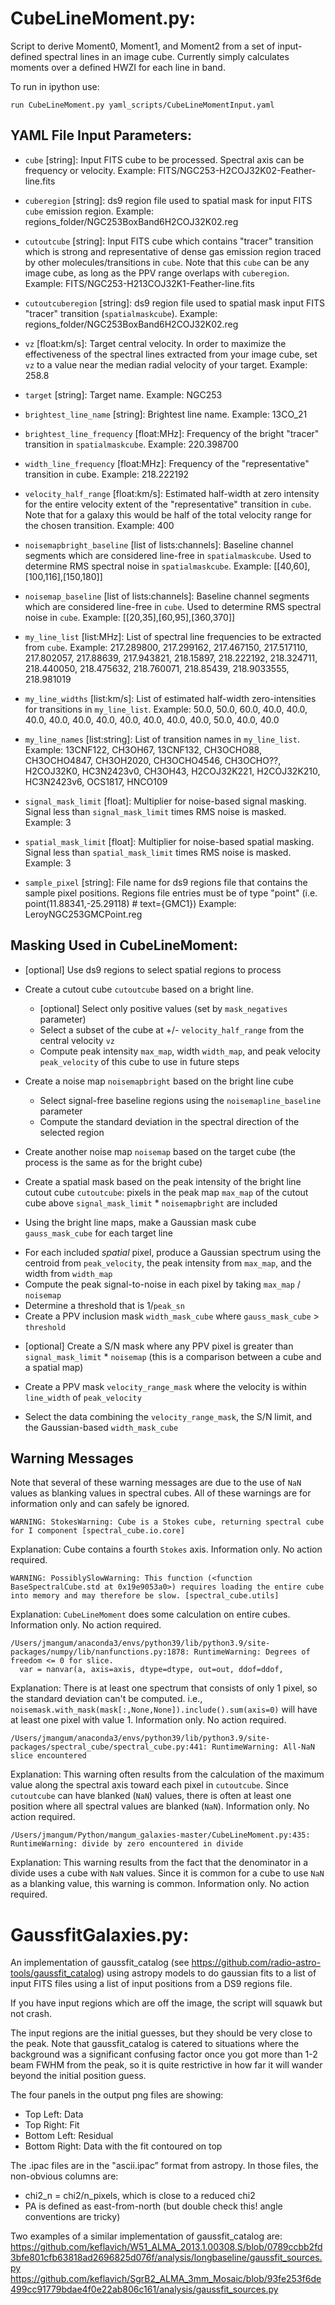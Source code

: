 # CubeLineMoment.py:

Script to derive Moment0, Moment1, and Moment2 from a set of
input-defined spectral lines in an image cube.  Currently simply
calculates moments over a defined HWZI for each line in band. 

To run in ipython use:

```
run CubeLineMoment.py yaml_scripts/CubeLineMomentInput.yaml
```


## YAML File Input Parameters:

 - `cube` [string]: Input FITS cube to be processed.  Spectral axis can be
   frequency or velocity.
   Example: FITS/NGC253-H2COJ32K02-Feather-line.fits

 - `cuberegion` [string]: ds9 region file used to spatial mask for input FITS
   `cube` emission region.
   Example: regions_folder/NGC253BoxBand6H2COJ32K02.reg

 - `cutoutcube` [string]: Input FITS cube which contains "tracer"
   transition which is strong and representative of dense gas emission
   region traced by other molecules/transitions in `cube`.  Note that this
   `cube` can be any image cube, as long as the PPV range overlaps with `cuberegion`.
   Example: FITS/NGC253-H213COJ32K1-Feather-line.fits

 - `cutoutcuberegion` [string]: ds9 region file used to spatial
   mask input FITS "tracer" transition (`spatialmaskcube`).
   Example: regions_folder/NGC253BoxBand6H2COJ32K02.reg

 - `vz` [float:km/s]: Target central velocity.  In order to maximize the
   effectiveness of the spectral lines extracted from your image cube,
   set `vz` to a value near the median radial velocity of your target.
   Example: 258.8

 - `target` [string]: Target name.
   Example: NGC253

 - `brightest_line_name` [string]: Brightest line name.
   Example: 13CO_21

 - `brightest_line_frequency` [float:MHz]: Frequency of the bright
   "tracer" transition in `spatialmaskcube`.
   Example: 220.398700

 - `width_line_frequency` [float:MHz]: Frequency of the "representative"
   transition in cube.
   Example: 218.222192

 - `velocity_half_range` [float:km/s]: Estimated half-width at zero
   intensity for the entire velocity extent of the "representative"
   transition in `cube`.  Note that for a galaxy this would be half of
   the total velocity range for the chosen transition.
   Example: 400

 - `noisemapbright_baseline` [list of lists:channels]: Baseline channel segments
   which are considered line-free in `spatialmaskcube`.  Used to
   determine RMS spectral noise in `spatialmaskcube`.
   Example: [[40,60],[100,116],[150,180]]
   
 - `noisemap_baseline` [list of lists:channels]: Baseline channel segments
   which are considered line-free in `cube`.  Used to determine RMS
   spectral noise in `cube`.
   Example: [[20,35],[60,95],[360,370]]

 - `my_line_list` [list:MHz]: List of spectral line frequencies to be
   extracted from `cube`.
   Example: 217.289800, 217.299162, 217.467150, 217.517110, 217.802057, 217.88639, 217.943821, 218.15897, 218.222192, 218.324711, 218.440050, 218.475632, 218.760071, 218.85439, 218.9033555, 218.981019

 - `my_line_widths` [list:km/s]: List of estimated half-width
   zero-intensities for transitions in `my_line_list`.
   Example: 50.0, 50.0, 60.0, 40.0, 40.0, 40.0, 40.0, 40.0, 40.0, 40.0, 40.0, 40.0, 40.0, 50.0, 40.0, 40.0

 - `my_line_names` [list:string]: List of transition names in `my_line_list`.
   Example: 13CNF122, CH3OH67, 13CNF132, CH3OCHO88, CH3OCHO4847, CH3OH2020, CH3OCHO4546, CH3OCHO??, H2COJ32K0, HC3N2423v0, CH3OH43, H2COJ32K221, H2COJ32K210, HC3N2423v6, OCS1817, HNCO109

 - `signal_mask_limit` [float]: Multiplier for noise-based signal
   masking.  Signal less than `signal_mask_limit` times RMS noise is
   masked. 
   Example: 3

 - `spatial_mask_limit` [float]: Multiplier for noise-based spatial
   masking.  Signal less than `spatial_mask_limit` times RMS noise is
   masked. 
   Example: 3

 - `sample_pixel` [string]: File name for ds9 regions file that contains
   the sample pixel positions.  Regions file entries must be of type "point"
   (i.e. point(11.88341,-25.29118) # text={GMC1})
   Example: LeroyNGC253GMCPoint.reg


## Masking Used in CubeLineMoment:

* [optional] Use ds9 regions to select spatial regions to process

* Create a cutout cube `cutoutcube` based on a bright line.
  - [optional] Select only positive values (set by `mask_negatives` parameter)
  - Select a subset of the cube at +/- `velocity_half_range` from 
    the central velocity `vz`
  - Compute peak intensity `max_map`, width `width_map`, and peak velocity
    `peak_velocity` of this cube to use in future steps

* Create a noise map `noisemapbright` based on the bright line cube
  - Select signal-free baseline regions using the `noisemapline_baseline` parameter
  - Compute the standard deviation in the spectral direction of the selected region

* Create another noise map `noisemap` based on the target cube (the process is
  the same as for the bright cube)

* Create a spatial mask based on the peak intensity of the bright line cutout cube `cutoutcube`:
  pixels in the peak map `max_map` of the cutout cube above `signal_mask_limit` *
  `noisemapbright` are included

* Using the bright line maps, make a Gaussian mask cube `gauss_mask_cube` for each target line
 - For each included _spatial_ pixel, produce a Gaussian spectrum using the centroid
 from `peak_velocity`, the peak intensity from `max_map`, and the width from `width_map`
 - Compute the peak signal-to-noise in each pixel by taking `max_map` / `noisemap`
 - Determine a threshold that is 1/`peak_sn`
 - Create a PPV inclusion mask `width_mask_cube` where `gauss_mask_cube` > `threshold`

* [optional] Create a S/N mask where any PPV pixel is greater than
  `signal_mask_limit` * `noisemap` (this is a comparison between a cube and a
  spatial map)

* Create a PPV mask `velocity_range_mask` where the velocity is within
  `line_width` of `peak_velocity`

* Select the data combining the `velocity_range_mask`, the S/N limit, and the
  Gaussian-based `width_mask_cube`


## Warning Messages

Note that several of these warning messages are due to the use of `NaN` values as blanking values in spectral cubes.  All of these warnings are for information only and can safely be ignored.


```
WARNING: StokesWarning: Cube is a Stokes cube, returning spectral cube for I component [spectral_cube.io.core]
```
Explanation: Cube contains a fourth `Stokes` axis.  Information only.  No action required.


```
WARNING: PossiblySlowWarning: This function (<function BaseSpectralCube.std at 0x19e9053a0>) requires loading the entire cube into memory and may therefore be slow. [spectral_cube.utils]
```
Explanation: `CubeLineMoment` does some calculation on entire cubes.  Information only.  No action required.


```
/Users/jmangum/anaconda3/envs/python39/lib/python3.9/site-packages/numpy/lib/nanfunctions.py:1878: RuntimeWarning: Degrees of freedom <= 0 for slice.
  var = nanvar(a, axis=axis, dtype=dtype, out=out, ddof=ddof,
```
Explanation: There is at least one spectrum that consists of only 1 pixel, so the standard deviation can't be computed. i.e., `noisemask.with_mask(mask[:,None,None]).include().sum(axis=0)` will have at least one pixel with value 1.  Information only.  No action required.


```
/Users/jmangum/anaconda3/envs/python39/lib/python3.9/site-packages/spectral_cube/spectral_cube.py:441: RuntimeWarning: All-NaN slice encountered
```
Explanation: This warning often results from the calculation of the maximum value along the spectral axis toward each pixel in `cutoutcube`.  Since
`cutoutcube` can have blanked (`NaN`) values, there is often at least one position where all spectral values are blanked (`NaN`).  Information only.  No action required.


```
/Users/jmangum/Python/mangum_galaxies-master/CubeLineMoment.py:435: RuntimeWarning: divide by zero encountered in divide
```
Explanation: This warning results from the fact that the denominator in a divide uses a cube with `NaN` values.  Since it is common for a cube to use `NaN` as a blanking value, this warning is common.  Information only.  No action required.



# GaussfitGalaxies.py:

An implementation of gaussfit_catalog (see
https://github.com/radio-astro-tools/gaussfit_catalog) using astropy models to
do gaussian fits to a list of input FITS files using a list of input positions
from a DS9 regions file. 

If you have input regions which are off the image, the script will squawk but not crash.

The input regions are the initial guesses, but they should be very close to the
peak.  Note that gaussfit_catalog is catered to situations where the background
was a significant confusing factor once you got more than 1-2 beam FWHM from
the peak, so it is quite restrictive in how far it will wander beyond the
initial position guess.

The four panels in the output png files are showing:
* Top Left: Data
* Top Right: Fit
* Bottom Left: Residual
* Bottom Right: Data with the fit contoured on top

The .ipac files are in the "ascii.ipac” format from astropy.  In those files,
the non-obvious columns are: 
* chi2_n = chi2/n_pixels, which is close to a reduced chi2
* PA is defined as east-from-north (but double check this!  angle conventions
  are tricky)

Two examples of a similar implementation of gaussfit_catalog are:
https://github.com/keflavich/W51_ALMA_2013.1.00308.S/blob/0789ccbb2fd3bfe801cfb63818ad2696825d076f/analysis/longbaseline/gaussfit_sources.py
https://github.com/keflavich/SgrB2_ALMA_3mm_Mosaic/blob/93fe253f6de499cc91779bdae4f0e22ab806c161/analysis/gaussfit_sources.py
